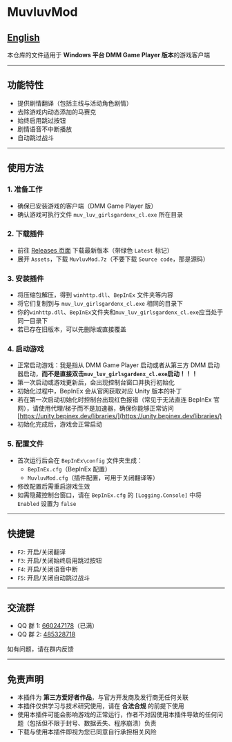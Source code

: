 # MuvluvMod

## [English](README_EN.md)

本仓库的文件适用于 **Windows 平台 DMM Game Player 版本**的游戏客户端

---

## 功能特性

-   提供剧情翻译（包括主线与活动角色剧情）
-   去除游戏内动态添加的马赛克
-   始终启用跳过按钮
-   剧情语音不中断播放
-   自动跳过战斗

---

## 使用方法

### 1. 准备工作

-   确保已安装游戏的客户端（DMM Game Player 版）
-   确认游戏可执行文件 `muv_luv_girlsgardenx_cl.exe` 所在目录

### 2. 下载插件

-   前往 [Releases 页面](https://github.com/anosu/MuvluvMod/releases) 下载最新版本（带绿色 `Latest` 标记）
-   展开 `Assets`，下载 `MuvluvMod.7z`（不要下载 `Source code`，那是源码）

### 3. 安装插件

-   将压缩包解压，得到 `winhttp.dll`、`BepInEx` 文件夹等内容
-   将它们复制到与 `muv_luv_girlsgardenx_cl.exe` 相同的目录下
-   你的`winhttp.dll`、`BepInEx`文件夹和`muv_luv_girlsgardenx_cl.exe`应当处于同一目录下
-   若已存在旧版本，可以先删除或直接覆盖

### 4. 启动游戏

-   正常启动游戏：我是指从 DMM Game Player 启动或者从第三方 DMM 启动器启动，**而不是直接双击`muv_luv_girlsgardenx_cl.exe`启动！！！**
-   第一次启动或游戏更新后，会出现控制台窗口并执行初始化
-   初始化过程中，BepInEx 会从官网获取对应 Unity 版本的补丁
-   若在第一次启动初始化时控制台出现红色报错（常见于无法直连 BepInEx 官网），请使用代理/梯子而不是加速器，确保你能够正常访问[https://unity.bepinex.dev/libraries/](https://unity.bepinex.dev/libraries/)
-   初始化完成后，游戏会正常启动

### 5. 配置文件

-   首次运行后会在 `BepInEx\config` 文件夹生成：
    -   `BepInEx.cfg`（BepInEx 配置）
    -   `MuvluvMod.cfg`（插件配置，可用于关闭翻译等）
-   修改配置后需重启游戏生效
-   如需隐藏控制台窗口，请在 `BepInEx.cfg` 的 `[Logging.Console]` 中将 `Enabled` 设置为 `false`

---

## 快捷键

-   `F2`: 开启/关闭翻译
-   `F3`: 开启/关闭始终启用跳过按钮
-   `F4`: 开启/关闭语音中断
-   `F5`: 开启/关闭自动跳过战斗

---

## 交流群

-   QQ 群 1: [660247178](https://qm.qq.com/q/N1GMXxIBCG)（已满）
-   QQ 群 2: [485328718](https://qm.qq.com/q/rCHcfhnW6G)

如有问题，请在群内反馈

---

## 免责声明

-   本插件为 **第三方爱好者作品**，与官方开发商及发行商无任何关联
-   本插件仅供学习与技术研究使用，请在 **合法合规** 的前提下使用
-   使用本插件可能会影响游戏的正常运行，作者不对因使用本插件导致的任何问题（包括但不限于封号、数据丢失、程序崩溃）负责
-   下载与使用本插件即视为您已同意自行承担相关风险
